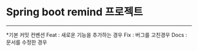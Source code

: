 # Spring boot remind 프로젝트
 
<hr/>
*기본 커밋 컨벤션   Feat : 새로운 기능을 추가하는 경우
Fix : 버그를 고친경우
Docs : 문서를 수정한 경우
